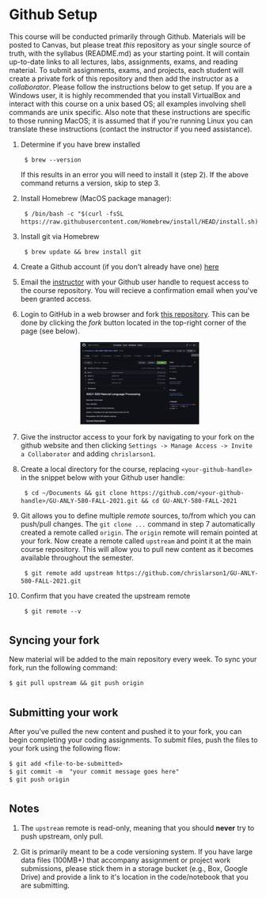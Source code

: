 # Github Setup

This course will be conducted primarily through Github. Materials will be posted to Canvas, but please treat *this* repository as your single source of truth, with the syllabus (README.md) as your starting point. It will contain up-to-date links to all lectures, labs, assignments, exams, and reading material. To submit assignments, exams, and projects, each student will create a private fork of this repository and then add the instructor as a *collaborator*. Please follow the instructions below to get setup. If you are a Windows user, it is highly recommended that you install VirtualBox and interact with this course on a unix based OS; all examples involving shell commands are unix specific. Also note that these instructions are specific to those running MacOS; it is assumed that if you're running Linux you can translate these instructions (contact the instructor if you need assistance).

1. Determine if you have brew installed

    	$ brew --version

    If this results in an error you will need to install it (step 2). If the above command returns a version, skip to step 3.

2. Install Homebrew (MacOS package manager):

    	$ /bin/bash -c "$(curl -fsSL https://raw.githubusercontent.com/Homebrew/install/HEAD/install.sh)"

3. Install git via Homebrew

    	$ brew update && brew install git
    	
4. Create a Github account (if you don't already have one) <a href="https://github.com/login">here</a>

5. Email the <a href="chris.larson@georgetown.edu">instructor</a> with your Github user handle to request access to the course repository. You will recieve a confirmation email when you've been granted access.

6. Login to GitHub in a web browser and fork [this repository](https://github.com/chrislarson1/GU-ANLY-580-FALL-2021.git). This can be done by clicking the *fork* button located in the top-right corner of the page (see below).

	<p align="center">
	<img src="assets/fork.png" alt="fork-screenshot" width="50%"/>
	</p>

7. Give the instructor access to your fork by navigating to your fork on the github website and then clicking `Settings -> Manage Access -> Invite a Collaborator` and adding `chrislarson1`. 

8. Create a local directory for the course, replacing `<your-github-handle>` in the snippet below with your Github user handle:

    	$ cd ~/Documents && git clone https://github.com/<your-github-handle>/GU-ANLY-580-FALL-2021.git && cd GU-ANLY-580-FALL-2021

8. Git allows you to define multiple *remote* sources, to/from which you can push/pull changes. The `git clone ...` command in step 7 automatically created a remote called `origin`. The `origin` remote will remain pointed at your fork. Now create a remote called `upstream` and point it at the main course repository. This will allow you to pull new content as it becomes available throughout the semester. 

    	$ git remote add upstream https://github.com/chrislarson1/GU-ANLY-580-FALL-2021.git	

9. Confirm that you have created the upstream remote

    	$ git remote --v
# 
##  Syncing your fork

New material will be added to the main repository every week. To sync your fork, run the following command:

	$ git pull upstream && git push origin

#
## Submitting your work

After you've pulled the new content and pushed it to your fork, you can begin completing your coding assignments. To submit files, push the files to your fork using the following flow:

	$ git add <file-to-be-submitted>
	$ git commit -m  "your commit message goes here"
	$ git push origin

#
## Notes

1. The `upstream` remote is read-only, meaning that you should **never** try to push upstream, only pull.

2. Git is primarily meant to be a code versioning system. If you have large data files (100MB+) that accompany assignment or project work submissions, please stick them in a storage bucket (e.g., Box, Google Drive) and provide a link to it's location in the code/notebook that you are submitting.